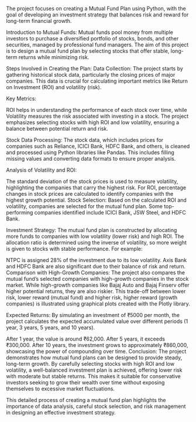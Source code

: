 The project focuses on creating a Mutual Fund Plan using Python, with the goal of developing an investment strategy that balances risk and reward for long-term financial growth.

Introduction to Mutual Funds:
Mutual funds pool money from multiple investors to purchase a diversified portfolio of stocks, bonds, and other securities, managed by professional fund managers. The aim of this project is to design a mutual fund plan by selecting stocks that offer stable, long-term returns while minimizing risk.

Steps Involved in Creating the Plan:
Data Collection: The project starts by gathering historical stock data, particularly the closing prices of major companies. This data is crucial for calculating important metrics like Return on Investment (ROI) and volatility (risk).

Key Metrics:

ROI helps in understanding the performance of each stock over time, while
Volatility measures the risk associated with investing in a stock.
The project emphasizes selecting stocks with high ROI and low volatility, ensuring a balance between potential return and risk.

Stock Data Processing: The stock data, which includes prices for companies such as Reliance, ICICI Bank, HDFC Bank, and others, is cleaned and processed using Python libraries like Pandas. This includes filling missing values and converting data formats to ensure proper analysis.

Analysis of Volatility and ROI:

The standard deviation of the stock prices is used to measure volatility, highlighting the companies that carry the highest risk.
For ROI, percentage changes in stock prices are calculated to identify companies with the highest growth potential.
Stock Selection: Based on the calculated ROI and volatility, companies are selected for the mutual fund plan. Some top-performing companies identified include ICICI Bank, JSW Steel, and HDFC Bank.

Investment Strategy:
The mutual fund plan is constructed by allocating more funds to companies with low volatility (lower risk) and high ROI. The allocation ratio is determined using the inverse of volatility, so more weight is given to stocks with stable performance. For example:

NTPC is assigned 28% of the investment due to its low volatility.
Axis Bank and HDFC Bank are also significant due to their balance of risk and return.
Comparison with High-Growth Companies:
The project also compares the mutual fund’s selected companies with high-growth companies in the stock market. While high-growth companies like Bajaj Auto and Bajaj Finserv offer higher potential returns, they are also riskier. This trade-off between lower risk, lower reward (mutual fund) and higher risk, higher reward (growth companies) is illustrated using graphical plots created with the Plotly library.

Expected Returns:
By simulating an investment of ₹5000 per month, the project calculates the expected accumulated value over different periods (1 year, 3 years, 5 years, and 10 years).

After 1 year, the value is around ₹62,000.
After 5 years, it exceeds ₹300,000.
After 10 years, the investment grows to approximately ₹860,000, showcasing the power of compounding over time.
Conclusion:
The project demonstrates how mutual fund plans can be designed to provide steady, long-term growth. By carefully selecting stocks with high ROI and low volatility, a well-balanced investment plan is achieved, offering lower risk with moderate but stable returns. This makes it suitable for conservative investors seeking to grow their wealth over time without exposing themselves to excessive market fluctuations.

This detailed process of creating a mutual fund plan highlights the importance of data analysis, careful stock selection, and risk management in designing an effective investment strategy.
